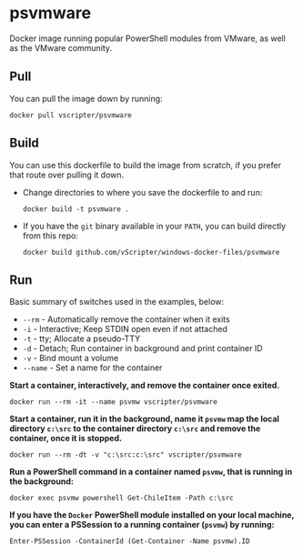 # psvmware
Docker image running popular PowerShell modules from VMware, as well as the VMware community.


## Pull
You can pull the image down by running:

`docker pull vscripter/psvmware`

## Build
You can use this dockerfile to build the image from scratch, if you prefer that route over pulling it down.

* Change directories to where you save the dockerfile to and run:

  `docker build -t psvmware .`
* If you have the `git` binary available in your `PATH`, you can build directly from this repo:

  `docker build github.com/vScripter/windows-docker-files/psvmware`

## Run
Basic summary of switches used in the examples, below:
* `--rm` - Automatically remove the container when it exits
* `-i` - Interactive; Keep STDIN open even if not attached
* `-t` - tty; Allocate a pseudo-TTY
* `-d` - Detach; Run container in background and print container ID
* `-v` - Bind mount a volume
* `--name` - Set a name for the container

**Start a container, interactively, and remove the container once exited.**

  `docker run --rm -it --name psvmw vscripter/psvmware`

**Start a container, run it in the background, name it `psvmw` map the local directory `c:\src` to the container directory `c:\src` and remove the container, once it is stopped.**

  `docker run --rm -dt -v "c:\src:c:\src" vscripter/psvmware`

**Run a PowerShell command in a container named `psvmw`, that is running in the background:**

  `docker exec psvmw powershell Get-ChileItem -Path c:\src`

**If you have the `Docker` PowerShell module installed on your local machine, you can enter a PSSession to a running container (`psvmw`) by running:**

  `Enter-PSSession -ContainerId (Get-Container -Name psvmw).ID`


